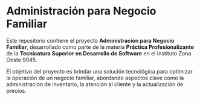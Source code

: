 # Administración para Negocio Familiar  

Este repositorio contiene el proyecto **Administración para Negocio Familiar**, desarrollado como parte de la materia **Práctica Profesionalizante** de la **Tecnicatura Superior en Desarrollo de Software** en el Instituto Zona Oeste 9045.  

El objetivo del proyecto es brindar una solución tecnológica para optimizar la operación de un negocio familiar, abordando aspectos clave como la administración de inventario, la atención al cliente y la actualización de precios.  
